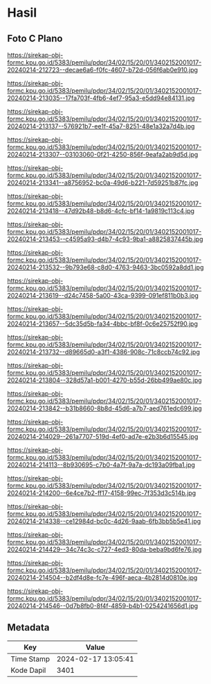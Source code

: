 # Hasil

## Foto C Plano

https://sirekap-obj-formc.kpu.go.id/5383/pemilu/pdpr/34/02/15/20/01/3402152001017-20240214-212723--decae6a6-f0fc-4607-b72d-056f6ab0e910.jpg

https://sirekap-obj-formc.kpu.go.id/5383/pemilu/pdpr/34/02/15/20/01/3402152001017-20240214-213035--17fa703f-4fb6-4ef7-95a3-e5dd94e84131.jpg

https://sirekap-obj-formc.kpu.go.id/5383/pemilu/pdpr/34/02/15/20/01/3402152001017-20240214-213137--576921b7-ee1f-45a7-8251-48e1a32a7d4b.jpg

https://sirekap-obj-formc.kpu.go.id/5383/pemilu/pdpr/34/02/15/20/01/3402152001017-20240214-213307--03103060-0f21-4250-856f-9eafa2ab9d5d.jpg

https://sirekap-obj-formc.kpu.go.id/5383/pemilu/pdpr/34/02/15/20/01/3402152001017-20240214-213341--a8756952-bc0a-49d6-b221-7d59251b87fc.jpg

https://sirekap-obj-formc.kpu.go.id/5383/pemilu/pdpr/34/02/15/20/01/3402152001017-20240214-213418--47d92b48-b8d6-4cfc-bf14-1a9819c113c4.jpg

https://sirekap-obj-formc.kpu.go.id/5383/pemilu/pdpr/34/02/15/20/01/3402152001017-20240214-213453--c4595a93-d4b7-4c93-9ba1-a8825837445b.jpg

https://sirekap-obj-formc.kpu.go.id/5383/pemilu/pdpr/34/02/15/20/01/3402152001017-20240214-213532--9b793e68-c8d0-4763-9463-3bc0592a8dd1.jpg

https://sirekap-obj-formc.kpu.go.id/5383/pemilu/pdpr/34/02/15/20/01/3402152001017-20240214-213619--d24c7458-5a00-43ca-9399-091ef811b0b3.jpg

https://sirekap-obj-formc.kpu.go.id/5383/pemilu/pdpr/34/02/15/20/01/3402152001017-20240214-213657--5dc35d5b-fa34-4bbc-bf8f-0c6e25752f90.jpg

https://sirekap-obj-formc.kpu.go.id/5383/pemilu/pdpr/34/02/15/20/01/3402152001017-20240214-213732--d89665d0-a3f1-4386-908c-71c8ccb74c92.jpg

https://sirekap-obj-formc.kpu.go.id/5383/pemilu/pdpr/34/02/15/20/01/3402152001017-20240214-213804--328d57a1-b001-4270-b55d-26bb499ae80c.jpg

https://sirekap-obj-formc.kpu.go.id/5383/pemilu/pdpr/34/02/15/20/01/3402152001017-20240214-213842--b31b8660-8b8d-45d6-a7b7-aed761edc699.jpg

https://sirekap-obj-formc.kpu.go.id/5383/pemilu/pdpr/34/02/15/20/01/3402152001017-20240214-214029--261a7707-519d-4ef0-ad7e-e2b3b6d15545.jpg

https://sirekap-obj-formc.kpu.go.id/5383/pemilu/pdpr/34/02/15/20/01/3402152001017-20240214-214113--8b930695-c7b0-4a7f-9a7a-dc193a09fba1.jpg

https://sirekap-obj-formc.kpu.go.id/5383/pemilu/pdpr/34/02/15/20/01/3402152001017-20240214-214200--6e4ce7b2-ff17-4158-99ec-7f353d3c514b.jpg

https://sirekap-obj-formc.kpu.go.id/5383/pemilu/pdpr/34/02/15/20/01/3402152001017-20240214-214338--ce12984d-bc0c-4d26-9aab-6fb3bb5b5e41.jpg

https://sirekap-obj-formc.kpu.go.id/5383/pemilu/pdpr/34/02/15/20/01/3402152001017-20240214-214429--34c74c3c-c727-4ed3-80da-beba9bd6fe76.jpg

https://sirekap-obj-formc.kpu.go.id/5383/pemilu/pdpr/34/02/15/20/01/3402152001017-20240214-214504--b2df4d8e-fc7e-496f-aeca-4b2814d0810e.jpg

https://sirekap-obj-formc.kpu.go.id/5383/pemilu/pdpr/34/02/15/20/01/3402152001017-20240214-214546--0d7b8fb0-8f4f-4859-b4b1-0254241656d1.jpg


## Metadata

| Key        | Value               |
| ---------- | ------------------- |
| Time Stamp | 2024-02-17 13:05:41 |
| Kode Dapil | 3401                |



